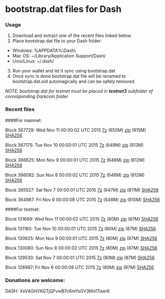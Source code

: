 # bootstrap.dat files for Dash

### Usage

1. Download and extract one of the recent files linked below.
2. Place bootstrap.dat file to your Dash folder:
 - Windows: %APPDATA%\Dash\
 - Mac OS: ~/Library/Application Support/Dash/
 - Unix/Linux: ~/.dash/
3. Run your wallet and let it sync using bootstrap.dat
4. Once sync is done bootstrap.dat file will be renamed to bootstrap.dat.old automagically and can be safely removed.

_NOTE: bootstrap.dat for testnet must be placed in **testnet3** subfolder of corresponding Darkcoin folder_

### Recent files

####For mainnet:

Block 367729: Wed Nov 11 00:00:02 UTC 2015 [7z](https://transfer.sh/uzJm9/bootstrap.dat.20151111.7z) (650M) [zip](https://transfer.sh/1c2hRe/bootstrap.dat.20151111.zip) (815M) [SHA256](https://transfer.sh/AQSgF/sha256.txt)

Block 367175: Tue Nov 10 00:00:01 UTC 2015 [7z](https://transfer.sh/KiXI4/bootstrap.dat.20151110.7z) (649M) [zip](https://transfer.sh/16jcCr/bootstrap.dat.20151110.zip) (813M) [SHA256](https://transfer.sh/1hGDu1/sha256.txt)

Block 366625: Mon Nov  9 00:00:01 UTC 2015 [7z](https://transfer.sh/ZaE6n/bootstrap.dat.20151109.7z) (648M) [zip](https://transfer.sh/sx8OG/bootstrap.dat.20151109.zip) (812M) [SHA256](https://transfer.sh/Ohnzl/sha256.txt)

Block 366082: Sun Nov  8 00:00:02 UTC 2015 [7z](https://transfer.sh/18K2Jw/bootstrap.dat.20151108.7z) (648M) [zip](https://transfer.sh/QVo5A/bootstrap.dat.20151108.zip) (812M) [SHA256](https://transfer.sh/ZYTD1/sha256.txt)

Block 365527: Sat Nov  7 00:00:01 UTC 2015 [7z](https://transfer.sh/1quAz/bootstrap.dat.20151107.7z) (647M) [zip](https://transfer.sh/lDd13/bootstrap.dat.20151107.zip) (811M) [SHA256](https://transfer.sh/1dG8dS/sha256.txt)

Block 364987: Fri Nov  6 00:00:08 UTC 2015 [7z](https://transfer.sh/H7i9a/bootstrap.dat.20151106.7z) (646M) [zip](https://transfer.sh/1dgvqd/bootstrap.dat.20151106.zip) (810M) [SHA256](https://transfer.sh/141M8f/sha256.txt)

####For testnet:

Block 131669: Wed Nov 11 00:00:02 UTC 2015 [7z](https://transfer.sh/8NU5y/bootstrap.dat.20151111.7z) (80M) [zip](https://transfer.sh/ehTkl/bootstrap.dat.20151111.zip) (87M) [SHA256](https://transfer.sh/17rgxc/sha256.txt)

Block 131180: Tue Nov 10 00:00:01 UTC 2015 [7z](https://transfer.sh/RdZf/bootstrap.dat.20151110.7z) (80M) [zip](https://transfer.sh/svci9/bootstrap.dat.20151110.zip) (87M) [SHA256](https://transfer.sh/gN749/sha256.txt)

Block 130625: Mon Nov  9 00:00:01 UTC 2015 [7z](https://transfer.sh/pwSPq/bootstrap.dat.20151109.7z) (80M) [zip](https://transfer.sh/K2P9j/bootstrap.dat.20151109.zip) (87M) [SHA256](https://transfer.sh/xqS4K/sha256.txt)

Block 130080: Sun Nov  8 00:00:02 UTC 2015 [7z](https://transfer.sh/1aFrj6/bootstrap.dat.20151108.7z) (80M) [zip](https://transfer.sh/kokn7/bootstrap.dat.20151108.zip) (87M) [SHA256](https://transfer.sh/1aOH8C/sha256.txt)

Block 129530: Sat Nov  7 00:00:01 UTC 2015 [7z](https://transfer.sh/xdFMZ/bootstrap.dat.20151107.7z) (80M) [zip](https://transfer.sh/15PMIr/bootstrap.dat.20151107.zip) (87M) [SHA256](https://transfer.sh/uhpGc/sha256.txt)

Block 128987: Fri Nov  6 00:00:08 UTC 2015 [7z](https://transfer.sh/N0OhB/bootstrap.dat.20151106.7z) (80M) [zip](https://transfer.sh/1890fo/bootstrap.dat.20151106.zip) (87M) [SHA256](https://transfer.sh/HS3J0/sha256.txt)

### Donations are welcome:

DASH: XsV4GHVKGTjQFvwB7c6mYsGV3Mxf7iser6
